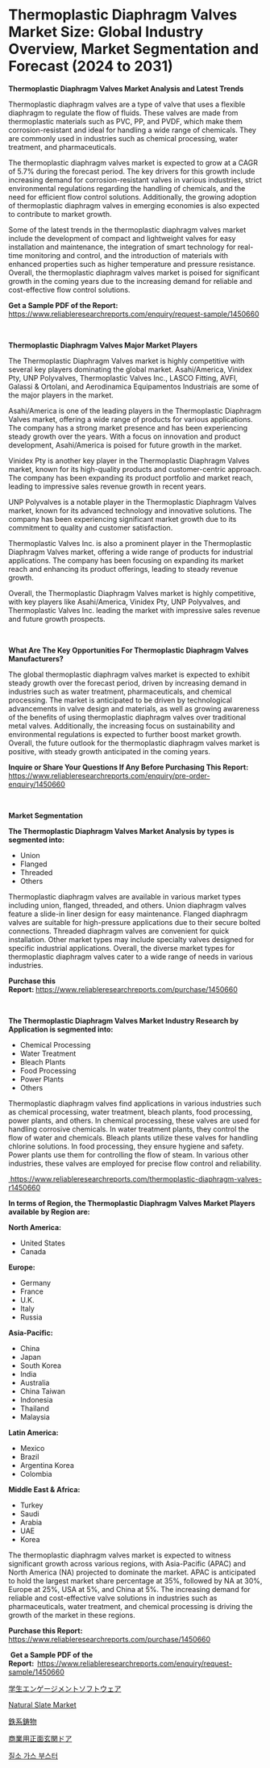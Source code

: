 <p><h1>Thermoplastic Diaphragm Valves Market Size: Global Industry Overview, Market Segmentation and Forecast (2024 to 2031)</h1></p><p><strong>Thermoplastic Diaphragm Valves Market Analysis and Latest Trends</strong></p>
<p><p>Thermoplastic diaphragm valves are a type of valve that uses a flexible diaphragm to regulate the flow of fluids. These valves are made from thermoplastic materials such as PVC, PP, and PVDF, which make them corrosion-resistant and ideal for handling a wide range of chemicals. They are commonly used in industries such as chemical processing, water treatment, and pharmaceuticals.</p><p>The thermoplastic diaphragm valves market is expected to grow at a CAGR of 5.7% during the forecast period. The key drivers for this growth include increasing demand for corrosion-resistant valves in various industries, strict environmental regulations regarding the handling of chemicals, and the need for efficient flow control solutions. Additionally, the growing adoption of thermoplastic diaphragm valves in emerging economies is also expected to contribute to market growth.</p><p>Some of the latest trends in the thermoplastic diaphragm valves market include the development of compact and lightweight valves for easy installation and maintenance, the integration of smart technology for real-time monitoring and control, and the introduction of materials with enhanced properties such as higher temperature and pressure resistance. Overall, the thermoplastic diaphragm valves market is poised for significant growth in the coming years due to the increasing demand for reliable and cost-effective flow control solutions.</p></p>
<p><strong>Get a Sample PDF of the Report:&nbsp;</strong> <a href="https://www.reliableresearchreports.com/enquiry/request-sample/1450660">https://www.reliableresearchreports.com/enquiry/request-sample/1450660</a></p>
<p>&nbsp;</p>
<p><strong>Thermoplastic Diaphragm Valves Major Market Players</strong></p>
<p><p>The Thermoplastic Diaphragm Valves market is highly competitive with several key players dominating the global market. Asahi/America, Vinidex Pty, UNP Polyvalves, Thermoplastic Valves Inc., LASCO Fitting, AVFI, Galassi & Ortolani, and Aerodinamica Equipamentos Industriais are some of the major players in the market.</p><p>Asahi/America is one of the leading players in the Thermoplastic Diaphragm Valves market, offering a wide range of products for various applications. The company has a strong market presence and has been experiencing steady growth over the years. With a focus on innovation and product development, Asahi/America is poised for future growth in the market.</p><p>Vinidex Pty is another key player in the Thermoplastic Diaphragm Valves market, known for its high-quality products and customer-centric approach. The company has been expanding its product portfolio and market reach, leading to impressive sales revenue growth in recent years.</p><p>UNP Polyvalves is a notable player in the Thermoplastic Diaphragm Valves market, known for its advanced technology and innovative solutions. The company has been experiencing significant market growth due to its commitment to quality and customer satisfaction.</p><p>Thermoplastic Valves Inc. is also a prominent player in the Thermoplastic Diaphragm Valves market, offering a wide range of products for industrial applications. The company has been focusing on expanding its market reach and enhancing its product offerings, leading to steady revenue growth.</p><p>Overall, the Thermoplastic Diaphragm Valves market is highly competitive, with key players like Asahi/America, Vinidex Pty, UNP Polyvalves, and Thermoplastic Valves Inc. leading the market with impressive sales revenue and future growth prospects.</p></p>
<p>&nbsp;</p>
<p><strong>What Are The Key Opportunities For Thermoplastic Diaphragm Valves Manufacturers?</strong></p>
<p><p>The global thermoplastic diaphragm valves market is expected to exhibit steady growth over the forecast period, driven by increasing demand in industries such as water treatment, pharmaceuticals, and chemical processing. The market is anticipated to be driven by technological advancements in valve design and materials, as well as growing awareness of the benefits of using thermoplastic diaphragm valves over traditional metal valves. Additionally, the increasing focus on sustainability and environmental regulations is expected to further boost market growth. Overall, the future outlook for the thermoplastic diaphragm valves market is positive, with steady growth anticipated in the coming years.</p></p>
<p><strong>Inquire or Share Your Questions If Any Before Purchasing This Report:</strong> <a href="https://www.reliableresearchreports.com/enquiry/pre-order-enquiry/1450660">https://www.reliableresearchreports.com/enquiry/pre-order-enquiry/1450660</a></p>
<p>&nbsp;</p>
<p><strong>Market Segmentation</strong></p>
<p><strong>The Thermoplastic Diaphragm Valves Market Analysis by types is segmented into:</strong></p>
<p><ul><li>Union</li><li>Flanged</li><li>Threaded</li><li>Others</li></ul></p>
<p><p>Thermoplastic diaphragm valves are available in various market types including union, flanged, threaded, and others. Union diaphragm valves feature a slide-in liner design for easy maintenance. Flanged diaphragm valves are suitable for high-pressure applications due to their secure bolted connections. Threaded diaphragm valves are convenient for quick installation. Other market types may include specialty valves designed for specific industrial applications. Overall, the diverse market types for thermoplastic diaphragm valves cater to a wide range of needs in various industries.</p></p>
<p><strong>Purchase this Report:&nbsp;</strong><a href="https://www.reliableresearchreports.com/purchase/1450660">https://www.reliableresearchreports.com/purchase/1450660</a></p>
<p>&nbsp;</p>
<p><strong>The Thermoplastic Diaphragm Valves Market Industry Research by Application is segmented into:</strong></p>
<p><ul><li>Chemical Processing</li><li>Water Treatment</li><li>Bleach Plants</li><li>Food Processing</li><li>Power Plants</li><li>Others</li></ul></p>
<p><p>Thermoplastic diaphragm valves find applications in various industries such as chemical processing, water treatment, bleach plants, food processing, power plants, and others. In chemical processing, these valves are used for handling corrosive chemicals. In water treatment plants, they control the flow of water and chemicals. Bleach plants utilize these valves for handling chlorine solutions. In food processing, they ensure hygiene and safety. Power plants use them for controlling the flow of steam. In various other industries, these valves are employed for precise flow control and reliability.</p></p>
<p><a href="https://www.reliableresearchreports.com/thermoplastic-diaphragm-valves-r1450660">&nbsp;https://www.reliableresearchreports.com/thermoplastic-diaphragm-valves-r1450660</a></p>
<p><strong>In terms of Region, the Thermoplastic Diaphragm Valves Market Players available by Region are:</strong></p>
<p>
    <p> <strong> North America: </strong>
        <ul>
            <li>United States</li>
            <li>Canada</li>
        </ul>
        </p> 
    <p> <strong> Europe: </strong>
        <ul>
            <li>Germany</li>
            <li>France</li>
            <li>U.K.</li>
            <li>Italy</li>
            <li>Russia</li>
        </ul>
        </p> 
    <p> <strong> Asia-Pacific: </strong>
        <ul>
            <li>China</li>
            <li>Japan</li>
            <li>South Korea</li>
            <li>India</li>
            <li>Australia</li>
            <li>China Taiwan</li>
            <li>Indonesia</li>
            <li>Thailand</li>
            <li>Malaysia</li>
        </ul>
        </p> 
    <p> <strong> Latin America: </strong>
        <ul>
            <li>Mexico</li>
            <li>Brazil</li>
            <li>Argentina Korea</li>
            <li>Colombia</li>
        </ul>
        </p> 
    <p> <strong> Middle East & Africa: </strong>
        <ul>
            <li>Turkey</li>
            <li>Saudi</li>
            <li>Arabia</li>
            <li>UAE</li>
            <li>Korea</li>
        </ul>
    </p>
    </p>
<p><p>The thermoplastic diaphragm valves market is expected to witness significant growth across various regions, with Asia-Pacific (APAC) and North America (NA) projected to dominate the market. APAC is anticipated to hold the largest market share percentage at 35%, followed by NA at 30%, Europe at 25%, USA at 5%, and China at 5%. The increasing demand for reliable and cost-effective valve solutions in industries such as pharmaceuticals, water treatment, and chemical processing is driving the growth of the market in these regions.</p></p>
<p><strong>Purchase this Report: </strong><a href="https://www.reliableresearchreports.com/purchase/1450660">https://www.reliableresearchreports.com/purchase/1450660</a></p>
<p>&nbsp;<strong>Get a Sample PDF of the Report:&nbsp;&nbsp;</strong><a href="https://www.reliableresearchreports.com/enquiry/request-sample/1450660">https://www.reliableresearchreports.com/enquiry/request-sample/1450660</a></p>
<p><strong></strong></p>
<p><p><a href="https://medium.com/@baileeupton1902/%E5%AD%A6%E7%94%9F%E5%8F%82%E5%8A%A0%E3%82%BD%E3%83%95%E3%83%88%E3%82%A6%E3%82%A7%E3%82%A2%E5%B8%82%E5%A0%B4-%E5%B8%82%E5%A0%B4%E3%82%B7%E3%82%A7%E3%82%A2-%E5%B8%82%E5%A0%B4%E5%8B%95%E5%90%91-%E5%B0%86%E6%9D%A5%E3%81%AE%E6%88%90%E9%95%B7%E3%82%92%E6%8E%A2%E3%82%8B-4879c39087e5">学生エンゲージメントソフトウェア</a></p><p><a href="https://issuu.com/reportprime-2/docs/natural-slate-market-size-2030.pptx">Natural Slate Market</a></p><p><a href="https://github.com/xemfu2379520/Market-Research-Report-List-1/blob/main/788076729125.md">鉄系鋳物</a></p><p><a href="https://medium.com/@alletty768546/%E5%95%86%E6%A5%AD%E7%94%A8%E3%83%95%E3%83%AD%E3%83%B3%E3%83%88%E5%85%A5%E3%82%8A%E5%8F%A3%E3%83%89%E3%82%A2%E5%B8%82%E5%A0%B4-%E7%A8%AE%E9%A1%9E-%E7%94%A8%E9%80%94-%E5%9C%B0%E7%90%86%E3%81%AB%E3%82%88%E3%82%8B%E5%8C%85%E6%8B%AC%E7%9A%84%E8%A9%95%E4%BE%A1-7449bc55f6e6">商業用正面玄関ドア</a></p><p><a href="https://github.com/khytkeqagplkzqvh/Market-Research-Report-List-1/blob/main/498314826806.md">질소 가스 부스터</a></p></p>